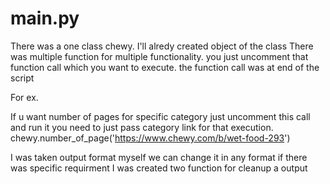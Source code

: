 # main.py

There was a one class chewy.
I'll alredy created object of the class
There was multiple function for multiple functionality. you just uncomment that function call which you want to execute. the function call was at end of the script

For ex.

  If u want number of pages for specific category just uncomment this call and run it you need to just pass category link for that execution.
  chewy.number_of_page('https://www.chewy.com/b/wet-food-293')

I was taken output format myself we can change it in any format if there was specific requirment 
I was created two function for cleanup a output 
